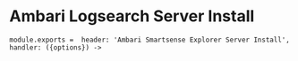 
# Ambari Logsearch Server Install

    module.exports =  header: 'Ambari Smartsense Explorer Server Install', handler: ({options}) ->
    
